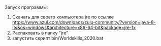 Запуск программы:

1. Скачать для своего компьютера jre по ссылке https://www.azul.com/downloads/zulu-community/?version=java-8-lts&os=windows&architecture=x86-64-bit&package=jre-fx 
2. Распаковать в папку "jre"
3. запустить скрипт bin/Worldskills_2020.bat